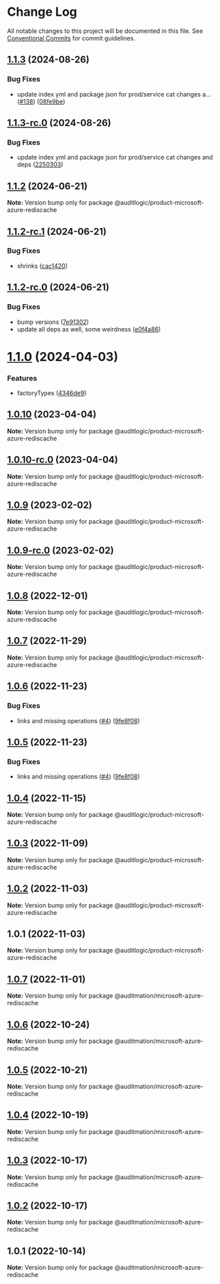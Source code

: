 # Change Log

All notable changes to this project will be documented in this file.
See [Conventional Commits](https://conventionalcommits.org) for commit guidelines.

## [1.1.3](https://github.com/auditlogic/product/compare/@auditlogic/product-microsoft-azure-rediscache@1.1.2...@auditlogic/product-microsoft-azure-rediscache@1.1.3) (2024-08-26)


### Bug Fixes

* update index yml and package json for prod/service cat changes a… ([#138](https://github.com/auditlogic/product/issues/138)) ([08fe9be](https://github.com/auditlogic/product/commit/08fe9beb1c8457462a19bc69caa02e6212d97e1a))





## [1.1.3-rc.0](https://github.com/auditlogic/product/compare/@auditlogic/product-microsoft-azure-rediscache@1.1.2...@auditlogic/product-microsoft-azure-rediscache@1.1.3-rc.0) (2024-08-26)


### Bug Fixes

* update index yml and package json for prod/service cat changes and deps ([2250303](https://github.com/auditlogic/product/commit/225030363a363608240135b7ebed386b28f01e4b))





## [1.1.2](https://github.com/auditlogic/product/compare/@auditlogic/product-microsoft-azure-rediscache@1.1.2-rc.1...@auditlogic/product-microsoft-azure-rediscache@1.1.2) (2024-06-21)

**Note:** Version bump only for package @auditlogic/product-microsoft-azure-rediscache





## [1.1.2-rc.1](https://github.com/auditlogic/product/compare/@auditlogic/product-microsoft-azure-rediscache@1.1.2-rc.0...@auditlogic/product-microsoft-azure-rediscache@1.1.2-rc.1) (2024-06-21)


### Bug Fixes

* shrinks ([cac1420](https://github.com/auditlogic/product/commit/cac14200fefcd8183ab69fe89a47bd3f70f563e9))





## [1.1.2-rc.0](https://github.com/auditlogic/product/compare/@auditlogic/product-microsoft-azure-rediscache@1.1.0...@auditlogic/product-microsoft-azure-rediscache@1.1.2-rc.0) (2024-06-21)


### Bug Fixes

* bump versions ([7e91302](https://github.com/auditlogic/product/commit/7e913023b8b312150ed7762c32fbbe616be71de5))
* update all deps as well, some weirdness ([e0f4a86](https://github.com/auditlogic/product/commit/e0f4a864714e2d3de6bbf3da014d5312fe53be2f))





# [1.1.0](https://github.com/auditlogic/product/compare/@auditlogic/product-microsoft-azure-rediscache@1.0.10...@auditlogic/product-microsoft-azure-rediscache@1.1.0) (2024-04-03)


### Features

* factoryTypes ([4346de9](https://github.com/auditlogic/product/commit/4346de92693aee892fccf725338ffc7b80ab182b))





## [1.0.10](https://github.com/auditlogic/product/compare/@auditlogic/product-microsoft-azure-rediscache@1.0.9...@auditlogic/product-microsoft-azure-rediscache@1.0.10) (2023-04-04)

**Note:** Version bump only for package @auditlogic/product-microsoft-azure-rediscache





## [1.0.10-rc.0](https://github.com/auditlogic/product/compare/@auditlogic/product-microsoft-azure-rediscache@1.0.9...@auditlogic/product-microsoft-azure-rediscache@1.0.10-rc.0) (2023-04-04)

**Note:** Version bump only for package @auditlogic/product-microsoft-azure-rediscache





## [1.0.9](https://github.com/auditlogic/product/compare/@auditlogic/product-microsoft-azure-rediscache@1.0.8...@auditlogic/product-microsoft-azure-rediscache@1.0.9) (2023-02-02)

**Note:** Version bump only for package @auditlogic/product-microsoft-azure-rediscache





## [1.0.9-rc.0](https://github.com/auditlogic/product/compare/@auditlogic/product-microsoft-azure-rediscache@1.0.8...@auditlogic/product-microsoft-azure-rediscache@1.0.9-rc.0) (2023-02-02)

**Note:** Version bump only for package @auditlogic/product-microsoft-azure-rediscache





## [1.0.8](https://github.com/auditlogic/product/compare/@auditlogic/product-microsoft-azure-rediscache@1.0.7...@auditlogic/product-microsoft-azure-rediscache@1.0.8) (2022-12-01)

**Note:** Version bump only for package @auditlogic/product-microsoft-azure-rediscache





## [1.0.7](https://github.com/auditlogic/product/compare/@auditlogic/product-microsoft-azure-rediscache@1.0.6...@auditlogic/product-microsoft-azure-rediscache@1.0.7) (2022-11-29)

**Note:** Version bump only for package @auditlogic/product-microsoft-azure-rediscache





## [1.0.6](https://github.com/auditlogic/product/compare/@auditlogic/product-microsoft-azure-rediscache@1.0.4...@auditlogic/product-microsoft-azure-rediscache@1.0.6) (2022-11-23)


### Bug Fixes

* links and missing operations ([#4](https://github.com/auditlogic/product/issues/4)) ([9fe8f08](https://github.com/auditlogic/product/commit/9fe8f08fe7c57fdb79f991ac35bd6ac2e7dcad38))





## [1.0.5](https://github.com/auditlogic/product/compare/@auditlogic/product-microsoft-azure-rediscache@1.0.4...@auditlogic/product-microsoft-azure-rediscache@1.0.5) (2022-11-23)


### Bug Fixes

* links and missing operations ([#4](https://github.com/auditlogic/product/issues/4)) ([9fe8f08](https://github.com/auditlogic/product/commit/9fe8f08fe7c57fdb79f991ac35bd6ac2e7dcad38))





## [1.0.4](https://github.com/auditlogic/product/compare/@auditlogic/product-microsoft-azure-rediscache@1.0.3...@auditlogic/product-microsoft-azure-rediscache@1.0.4) (2022-11-15)

**Note:** Version bump only for package @auditlogic/product-microsoft-azure-rediscache





## [1.0.3](https://github.com/auditlogic/product/compare/@auditlogic/product-microsoft-azure-rediscache@1.0.2...@auditlogic/product-microsoft-azure-rediscache@1.0.3) (2022-11-09)

**Note:** Version bump only for package @auditlogic/product-microsoft-azure-rediscache





## [1.0.2](https://github.com/auditlogic/product/compare/@auditlogic/product-microsoft-azure-rediscache@1.0.1...@auditlogic/product-microsoft-azure-rediscache@1.0.2) (2022-11-03)

**Note:** Version bump only for package @auditlogic/product-microsoft-azure-rediscache





## 1.0.1 (2022-11-03)

**Note:** Version bump only for package @auditlogic/product-microsoft-azure-rediscache





## [1.0.7](https://github.com/auditmation/store-content/compare/@auditmation/microsoft-azure-rediscache@1.0.6...@auditmation/microsoft-azure-rediscache@1.0.7) (2022-11-01)

**Note:** Version bump only for package @auditmation/microsoft-azure-rediscache





## [1.0.6](https://github.com/auditmation/store-content/compare/@auditmation/microsoft-azure-rediscache@1.0.5...@auditmation/microsoft-azure-rediscache@1.0.6) (2022-10-24)

**Note:** Version bump only for package @auditmation/microsoft-azure-rediscache





## [1.0.5](https://github.com/auditmation/store-content/compare/@auditmation/microsoft-azure-rediscache@1.0.4...@auditmation/microsoft-azure-rediscache@1.0.5) (2022-10-21)

**Note:** Version bump only for package @auditmation/microsoft-azure-rediscache





## [1.0.4](https://github.com/auditmation/store-content/compare/@auditmation/microsoft-azure-rediscache@1.0.3...@auditmation/microsoft-azure-rediscache@1.0.4) (2022-10-19)

**Note:** Version bump only for package @auditmation/microsoft-azure-rediscache





## [1.0.3](https://github.com/auditmation/store-content/compare/@auditmation/microsoft-azure-rediscache@1.0.2...@auditmation/microsoft-azure-rediscache@1.0.3) (2022-10-17)

**Note:** Version bump only for package @auditmation/microsoft-azure-rediscache





## [1.0.2](https://github.com/auditmation/store-content/compare/@auditmation/microsoft-azure-rediscache@1.0.1...@auditmation/microsoft-azure-rediscache@1.0.2) (2022-10-17)

**Note:** Version bump only for package @auditmation/microsoft-azure-rediscache





## 1.0.1 (2022-10-14)

**Note:** Version bump only for package @auditmation/microsoft-azure-rediscache
